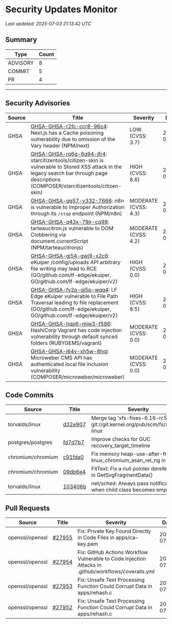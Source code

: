 # Security Updates Monitor

*Last updated: 2025-07-03 21:13:42 UTC*

## Summary
| Type | Count |
|------|-------|
| ADVISORY | 8 |
| COMMIT | 5 |
| PR | 4 |

---

## Security Advisories

| Source | Title | Severity | Date |
|--------|-------|----------|------|
| GHSA | [GHSA-GHSA-r2fc-ccr8-96c4](https://github.com/advisories/GHSA-r2fc-ccr8-96c4): Next.js has a Cache poisoning vulnerability due to omission of the Vary header (NPM/next) | LOW (CVSS: 3.7) | 2025-07-03 |
| GHSA | [GHSA-GHSA-rq6g-6g94-jfr4](https://github.com/advisories/GHSA-rq6g-6g94-jfr4): starcitizentools/citizen-skin is vulnerable to Stored XSS attack in the legacy search bar through page descriptions (COMPOSER/starcitizentools/citizen-skin) | HIGH (CVSS: 8.6) | 2025-07-03 |
| GHSA | [GHSA-GHSA-gq57-v332-7666](https://github.com/advisories/GHSA-gq57-v332-7666): n8n is vulnerable to Improper Authorization through its `/stop` endpoint (NPM/n8n) | MODERATE (CVSS: 4.3) | 2025-07-03 |
| GHSA | [GHSA-GHSA-q43x-79jr-cq98](https://github.com/advisories/GHSA-q43x-79jr-cq98): tarteaucitron.js vulnerable to DOM Clobbering via document.currentScript (NPM/tarteaucitronjs) | MODERATE (CVSS: 4.2) | 2025-07-03 |
| GHSA | [GHSA-GHSA-gj54-gwj9-x2c6](https://github.com/advisories/GHSA-gj54-gwj9-x2c6): eKuiper /config/uploads API arbitrary file writing may lead to RCE (GO/github.com/lf-edge/ekuiper, GO/github.com/lf-edge/ekuiper/v2) | HIGH (CVSS: 0.0) | 2025-07-03 |
| GHSA | [GHSA-GHSA-fv2p-qj5p-wqq4](https://github.com/advisories/GHSA-fv2p-qj5p-wqq4): LF Edge eKuiper vulnerable to File Path Traversal leading to file replacement (GO/github.com/lf-edge/ekuiper, GO/github.com/lf-edge/ekuiper/v2) | HIGH (CVSS: 8.5) | 2025-07-03 |
| GHSA | [GHSA-GHSA-hqp6-mjw3-f586](https://github.com/advisories/GHSA-hqp6-mjw3-f586): HashiCorp Vagrant has code injection vulnerability through default synced folders (RUBYGEMS/vagrant) | MODERATE (CVSS: 0.0) | 2025-07-02 |
| GHSA | [GHSA-GHSA-j64v-xh5w-8hqj](https://github.com/advisories/GHSA-j64v-xh5w-8hqj): Microweber CMS API has authenticated local file inclusion vulnerability (COMPOSER/microweber/microweber) | MODERATE (CVSS: 0.0) | 2025-07-02 |

## Code Commits

| Source | Title | Severity | Date |
|--------|-------|----------|------|
| torvalds/linux | [d32e907](https://github.com/torvalds/linux/commit/d32e907d15f7257f69d38b4c829f87a79ecf8b7f) | Merge tag 'xfs-fixes-6.16-rc5' of git://git.kernel.org/pub/scm/fs/xfs/xfs-linux | 2025-07-03 |
| postgres/postgres | [fd7d7b7](https://github.com/postgres/postgres/commit/fd7d7b719137b5c427681a50c0a0ac2d745b68bd) | Improve checks for GUC recovery_target_timeline | 2025-07-03 |
| chromium/chromium | [c91fda0](https://github.com/chromium/chromium/commit/c91fda09bebc27f023570330dc856551325e15c6) | Fix memory heap-use-after-free on linux_chromium_asan_rel_ng in test | 2025-07-03 |
| chromium/chromium | [09db6e4](https://github.com/chromium/chromium/commit/09db6e4822a2755e3b8b32d33ac1d7583cf29c36) | FitText: Fix a null pointer dereference in GetSvgFragmentData() | 2025-07-03 |
| torvalds/linux | [103406b](https://github.com/torvalds/linux/commit/103406b38c600fec1fe375a77b27d87e314aea09) | net/sched: Always pass notifications when child class becomes empty | 2025-06-30 |

## Pull Requests

| Source | Title | Severity | Date |
|--------|-------|----------|------|
| openssl/openssl | [#27955](https://github.com/openssl/openssl/pull/27955) | Fix: Private Key Found Directly in Code Files in apps/ca-key.pem | 2025-07-03 |
| openssl/openssl | [#27954](https://github.com/openssl/openssl/pull/27954) | Fix: GitHub Actions Workflow Vulnerable to Code Injection Attacks in .github/workflows/coveralls.yml | 2025-07-03 |
| openssl/openssl | [#27953](https://github.com/openssl/openssl/pull/27953) | Fix: Unsafe Text Processing Function Could Corrupt Data in apps/rehash.c | 2025-07-03 |
| openssl/openssl | [#27952](https://github.com/openssl/openssl/pull/27952) | Fix: Unsafe Text Processing Function Could Corrupt Data in apps/rehash.c | 2025-07-03 |

